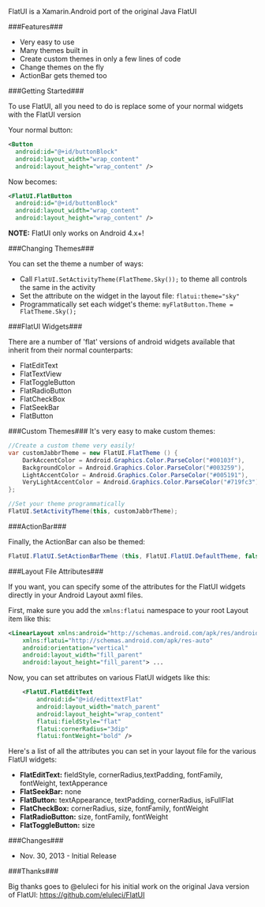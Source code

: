 FlatUI is a Xamarin.Android port of the original Java FlatUI

###Features###


 - Very easy to use
 - Many themes built in
 - Create custom themes in only a few lines of code
 - Change themes on the fly
 - ActionBar gets themed too

###Getting Started###

To use FlatUI, all you need to do is replace some of your normal widgets with the FlatUI version

Your normal button:

```xml
<Button
  android:id="@+id/buttonBlock"
  android:layout_width="wrap_content"
  android:layout_height="wrap_content" />
```

Now becomes:

```xml
<FlatUI.FlatButton
  android:id="@+id/buttonBlock"
  android:layout_width="wrap_content"
  android:layout_height="wrap_content" />
```


**NOTE:** FlatUI only works on Android 4.x+!


###Changing Themes###

You can set the theme a number of ways:

 - Call `FlatUI.SetActivityTheme(FlatTheme.Sky());` to theme all controls the same in the activity
 - Set the attribute on the widget in the layout file: `flatui:theme="sky"`
 - Programmatically set each widget's theme: `myFlatButton.Theme = FlatTheme.Sky();`

###FlatUI Widgets###

There are a number of 'flat' versions of android widgets available that inherit from their normal counterparts:


 - FlatEditText
 - FlatTextView
 - FlatToggleButton
 - FlatRadioButton
 - FlatCheckBox
 - FlatSeekBar
 - FlatButton
 

###Custom Themes###
It's very easy to make custom themes:

```csharp
//Create a custom theme very easily!
var customJabbrTheme = new FlatUI.FlatTheme () {
    DarkAccentColor = Android.Graphics.Color.ParseColor("#00103f"),
    BackgroundColor = Android.Graphics.Color.ParseColor("#003259"),
    LightAccentColor = Android.Graphics.Color.ParseColor("#005191"),
    VeryLightAccentColor = Android.Graphics.Color.ParseColor("#719fc3")
};

//Set your theme programmatically
FlatUI.SetActivityTheme(this, customJabbrTheme);
```


###ActionBar###

Finally, the ActionBar can also be themed:

```csharp
FlatUI.FlatUI.SetActionBarTheme (this, FlatUI.FlatUI.DefaultTheme, false);
```


###Layout File Attributes###

If you want, you can specify some of the attributes for the FlatUI widgets directly in your Android Layout axml files.

First, make sure you add the `xmlns:flatui` namespace to your root Layout item like this:

```xml
<LinearLayout xmlns:android="http://schemas.android.com/apk/res/android"
    xmlns:flatui="http://schemas.android.com/apk/res-auto"
    android:orientation="vertical"
    android:layout_width="fill_parent"
    android:layout_height="fill_parent"> ...
```

Now, you can set attributes on various FlatUI widgets like this:

```xml
    <FlatUI.FlatEditText
        android:id="@+id/edittextFlat"
        android:layout_width="match_parent"
        android:layout_height="wrap_content"
        flatui:fieldStyle="flat"
        flatui:cornerRadius="3dip"
        flatui:fontWeight="bold" />
```

Here's a list of all the attributes you can set in your layout file for the various FlatUI widgets:

 - **FlatEditText:** fieldStyle, cornerRadius,textPadding, fontFamily, fontWeight, textApperance
 - **FlatSeekBar:** none
 - **FlatButton:** textAppearance, textPadding, cornerRadius, isFullFlat
 - **FlatCheckBox:** cornerRadius, size, fontFamily, fontWeight
 - **FlatRadioButton:** size, fontFamily, fontWeight
 - **FlatToggleButton:** size
 


###Changes###


 - Nov. 30, 2013 - Initial Release
 

###Thanks###

Big thanks goes to @eluleci for his initial work on the original Java version of FlatUI: https://github.com/eluleci/FlatUI
